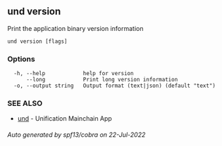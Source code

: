 ## und version

Print the application binary version information

```
und version [flags]
```

### Options

```
  -h, --help            help for version
      --long            Print long version information
  -o, --output string   Output format (text|json) (default "text")
```

### SEE ALSO

* [und](und.md)	 - Unification Mainchain App

###### Auto generated by spf13/cobra on 22-Jul-2022
